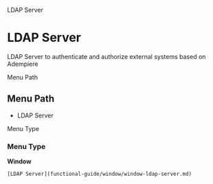 
LDAP Server
# LDAP Server


LDAP Server to authenticate and authorize external systems based on Adempiere

Menu Path
## Menu Path



- LDAP Server

Menu Type
### Menu Type

**Window**


```
[LDAP Server](functional-guide/window/window-ldap-server.md)
```